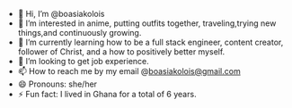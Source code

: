 - 👋 Hi, I’m @boasiakolois
- 👀 I’m interested in anime, putting outfits together, traveling,trying new things,and continuously growing.
- 🌱 I’m currently learning how to be a full stack engineer, content creator, follower of Christ, and a how to positively better myself.
- 💞️ I’m looking to get job experience.
- 📫 How to reach me by my email @boasiakolois@gmail.com
- 😄 Pronouns: she/her
- ⚡ Fun fact: I lived in Ghana for a total of 6 years.

<!---
boasiakolois/boasiakolois is a ✨ special ✨ repository because its `README.md` (this file) appears on your GitHub profile.
You can click the Preview link to take a look at your changes.
--->
